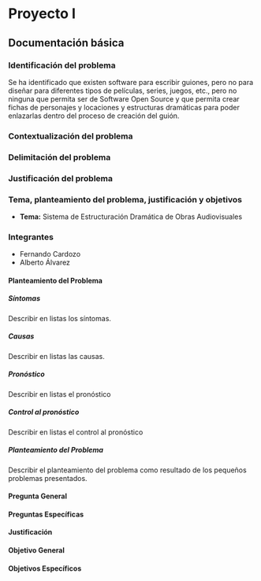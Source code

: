 # Proyecto I

## Documentación básica

### Identificación del problema

Se ha identificado que existen software para escribir guiones, pero no para diseñar para diferentes tipos de películas, series, juegos, etc., pero no ninguna que permita ser de Software Open Source y que permita crear fichas de personajes y locaciones y estructuras dramáticas para poder enlazarlas dentro del proceso de creación del guión.

### Contextualización del problema

### Delimitación del problema

### Justificación del problema

### Tema, planteamiento del problema, justificación y objetivos

- **Tema:** Sistema de Estructuración Dramática de Obras Audiovisuales

### Integrantes

- Fernando Cardozo
- Alberto Álvarez

#### Planteamiento del Problema

##### Síntomas

Describir en listas los síntomas.

##### Causas

Describir en listas las causas.

##### Pronóstico

Describir en listas el pronóstico

##### Control al pronóstico

Describir en listas el control al pronóstico

##### Planteamiento del Problema

Describir el planteamiento del problema como resultado de los pequeños problemas presentados.

#### Pregunta General

#### Preguntas Específicas

#### Justificación

#### Objetivo General

#### Objetivos Específicos
